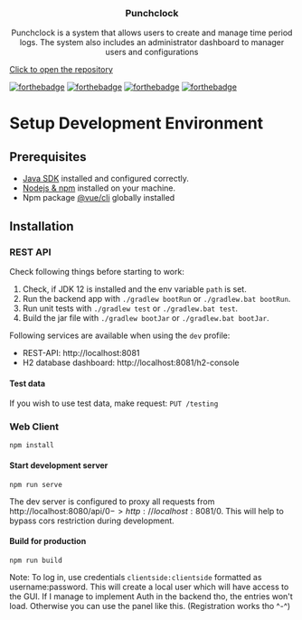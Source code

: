 <br/>
<div>
  <h3 align="center">Punchclock</h3>
  <p align="center">Punchclock is a system that allows users to create and manage time period logs. The system also includes an administrator dashboard to manager users and configurations</p>
  <a href="https://github.com/GeneTv/punchclock" class="center">Click to open the repository</a>
</div>

[![forthebadge](https://forthebadge.com/images/badges/60-percent-of-the-time-works-every-time.svg)](https://forthebadge.com)
[![forthebadge](https://forthebadge.com/images/badges/fuck-it-ship-it.svg)](https://forthebadge.com)
[![forthebadge](https://forthebadge.com/images/badges/works-on-my-machine.svg)](https://forthebadge.com)
[![forthebadge](https://forthebadge.com/images/badges/designed-in-ms-paint.svg)](https://forthebadge.com)
 

# Setup Development Environment

## Prerequisites
 - [Java SDK]() installed and configured correctly.
 - [Nodejs & npm](https://nodejs.org/en/) installed on your machine.
 - Npm package [@vue/cli](https://npmjs.org/package/vue) globally installed


## Installation

### REST API
Check following things before starting to work:
1. Check, if JDK 12 is installed and the env variable `path` is set.
1. Run the backend app with `./gradlew bootRun` or `./gradlew.bat bootRun`.
1. Run unit tests with `./gradlew test` or `./gradlew.bat test`.
1. Build the jar file with `./gradlew bootJar` or `./gradlew.bat bootJar`.

Following services are available when using the `dev` profile:
- REST-API: http://localhost:8081
- H2 database dashboard: http://localhost:8081/h2-console

#### Test data
If you wish to use test data, make request: `PUT /testing`


### Web Client
`npm install`

#### Start development server
`npm run serve`

The dev server is configured to proxy all requests from http://localhost:8080/api/$0 -> http://localhost:8081/$0. This will help to bypass cors restriction during development.

#### Build for production
`npm run build`

Note: To log in, use credentials `clientside:clientside` formatted as username:password. This will create a local user which will have access to the GUI. If I manage to implement Auth in the backend tho, the entries won't load. Otherwise you can use the panel like this. (Registration works tho ^-^)